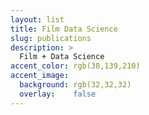 ```yaml
---
layout: list
title: Film Data Science
slug: publications
description: >
  Film + Data Science
accent_color: rgb(38,139,210)
accent_image:
  background: rgb(32,32,32)
  overlay:    false
---
```

